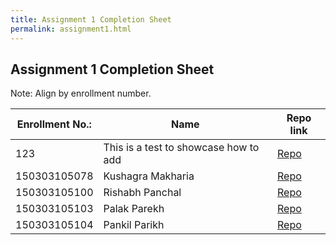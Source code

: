 ```yaml
---
title: Assignment 1 Completion Sheet
permalink: assignment1.html
---
```

## Assignment 1 Completion Sheet

Note: Align by enrollment number.

Enrollment No.: | Name | Repo link
------------ | ------------- | -------------
123 | This is a test to showcase how to add | [Repo](https://github.com/ParulProgrammingHub/assignment-1-NoelMacwan)
150303105078 | Kushagra Makharia | [Repo](https://github.com/ParulProgrammingHub/assignment-1-KushagraMakharia)
150303105100 | Rishabh Panchal | [Repo](https://github.com/ParulProgrammingHub/assignment-1-rjpanchal-24)
150303105103 | Palak Parekh | [Repo](https://github.com/ParulProgrammingHub/assignment-1-palakparekh)
150303105104 | Pankil Parikh | [Repo]( https://github.com/ParulProgrammingHub/assignment-1-pankilparikh)
